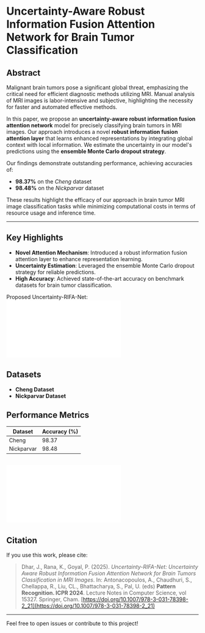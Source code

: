 # Uncertainty-Aware Robust Information Fusion Attention Network for Brain Tumor Classification

## Abstract
Malignant brain tumors pose a significant global threat, emphasizing the critical need for efficient diagnostic methods utilizing MRI. Manual analysis of MRI images is labor-intensive and subjective, highlighting the necessity for faster and automated effective methods.  

In this paper, we propose an **uncertainty-aware robust information fusion attention network** model for precisely classifying brain tumors in MRI images. Our approach introduces a novel **robust information fusion attention layer** that learns enhanced representations by integrating global context with local information. We estimate the uncertainty in our model's predictions using the **ensemble Monte Carlo dropout strategy**.  

Our findings demonstrate outstanding performance, achieving accuracies of:
- **98.37%** on the *Cheng* dataset  
- **98.48%** on the *Nickparvar* dataset  

These results highlight the efficacy of our approach in brain tumor MRI image classification tasks while minimizing computational costs in terms of resource usage and inference time.

---

## Key Highlights
- **Novel Attention Mechanism**: Introduced a robust information fusion attention layer to enhance representation learning.
- **Uncertainty Estimation**: Leveraged the ensemble Monte Carlo dropout strategy for reliable predictions.
- **High Accuracy**: Achieved state-of-the-art accuracy on benchmark datasets for brain tumor classification.

Proposed Uncertainty-RIFA-Net:
![Proposed Method](Figure1.pdf "Uncertainty-RIFA-Net")


## Datasets
- **Cheng Dataset**  
- **Nickparvar Dataset**

## Performance Metrics
| Dataset       | Accuracy (%) |
|---------------|--------------|
| Cheng         | 98.37        |
| Nickparvar    | 98.48        |


![Figure 2: Results](fig_explainable.pdf "Score-CAM")
---

## Citation
If you use this work, please cite:  
>Dhar, J., Rana, K., Goyal, P. (2025). *Uncertainty-RIFA-Net: Uncertainty Aware Robust Information Fusion Attention Network for Brain Tumors Classification in MRI Images*. In: Antonacopoulos, A., Chaudhuri, S., Chellappa, R., Liu, CL., Bhattacharya, S., Pal, U. (eds) **Pattern Recognition. ICPR 2024**. Lecture Notes in Computer Science, vol 15327. Springer, Cham. [https://doi.org/10.1007/978-3-031-78398-2_21](https://doi.org/10.1007/978-3-031-78398-2_21)

---

Feel free to open issues or contribute to this project!  

